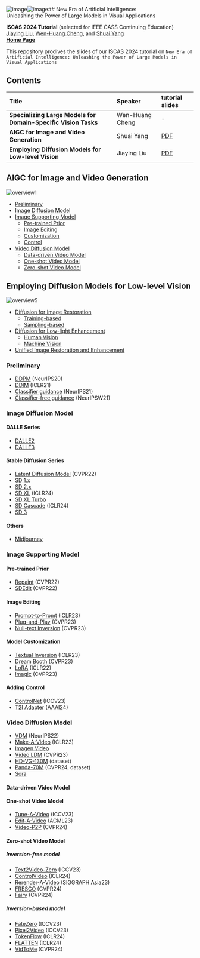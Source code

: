 ![image](https://github.com/williamyang1991/ISCAS_Tutorial/assets/18130694/69f863f0-0152-4a47-8e64-643bddb6d636)![image](https://github.com/williamyang1991/ISCAS_Tutorial/assets/18130694/3900ebd7-7526-4075-9569-bf8ac60b789e)## New Era of Artificial Intelligence: <br> Unleashing the Power of Large Models in Visual Applications

**ISCAS 2024 Tutorial** (selected for IEEE CASS Continuing Education) <br>
[Jiaying Liu](http://www.wict.pku.edu.cn/struct/people/liujiaying.html), [Wen-Huang Cheng](https://www.csie.ntu.edu.tw/~wenhuang/), and [Shuai Yang](https://williamyang1991.github.io/)<br>
[**Home Page**](https://williamyang1991.github.io/projects/ISCAS2024/index.html) <br>

This repository prodives the slides of our ISCAS 2024 tutorial on `New Era of Artificial Intelligence: Unleashing the Power of Large Models in Visual Applications`

## Contents

| Title | Speaker | tutorial slides 
| :--- | :---------- | :---
|**Specializing Large Models for Domain-Specific Vision Tasks** | Wen-Huang Cheng | -
|**AIGC for Image and Video Generation**  | Shuai Yang | [PDF](https://github.com/williamyang1991/ISCAS_Tutorial/blob/main/JiayingLiu_ISCAS-2024_Tutorial-Restoration-share.pdf)
|**Employing Diffusion Models for Low-level Vision** | Jiaying Liu | [PDF](https://github.com/williamyang1991/ISCAS_Tutorial/blob/main/ShuaiYang_ISCAS-2024_Tutorial-Generation-share.pdf)


## AIGC for Image and Video Generation

![overview1](https://github.com/williamyang1991/ISCAS_Tutorial/assets/18130694/8d630440-d424-4ceb-bf7c-013e22669d89)

- [Preliminary](#preliminary)
- [Image Diffusion Model](#image-diffusion-model)
- [Image Supporting Model](#image-supporting-model)
  - [Pre-trained Prior](#pre-trained-prior)
  - [Image Editing](#image-editing)
  - [Customization](#model-customization)
  - [Control](#adding-control)
- [Video Diffusion Model](#video-diffusion-model)
  - [Data-driven Video Model](#data-driven-video-model)
  - [One-shot Video Model](#one-shot-video-model)
  - [Zero-shot Video Model](#zero-shot-video-model)

## Employing Diffusion Models for Low-level Vision

![overview5](https://github.com/williamyang1991/ISCAS_Tutorial/assets/18130694/e06f7d2d-8117-4032-8002-da233fcc1268)

- [Diffusion for Image Restoration](#diffusion-for-image-restoration)
  - [Training-based](#restore1)
  - [Sampling-based](#restore2)
- [Diffusion for Low-light Enhancement](#diffusion-for-low-light-enhancement)
  - [Human Vision](#enhance1)
  - [Machine Vision](#enhance2)
- [Unified Image Restoration and Enhancement](#unified-image-restoration-and-enhancement)


### Preliminary
- [DDPM](https://hojonathanho.github.io/diffusion/) (NeurIPS20)
- [DDIM](https://github.com/ermongroup/ddim) (ICLR21)
- [Classifier guidance](https://github.com/openai/guided-diffusion) (NeurIPS21)
- [Classifier-free guidance](https://arxiv.org/abs/2207.12598) (NeurIPSW21)
### Image Diffusion Model
#### DALLE Series
- [DALLE2](https://openai.com/dall-e-2/)
- [DALLE3](https://openai.com/index/dall-e-3/)
#### Stable Diffusion Series
- [Latent Diffusion Model](https://github.com/CompVis/latent-diffusion) (CVPR22)
- [SD 1.x](https://github.com/runwayml/stable-diffusion)
- [SD 2.x](https://github.com/Stability-AI/stablediffusion)
- [SD XL](https://huggingface.co/stabilityai/stable-diffusion-xl-base-1.0) (ICLR24)
- [SD XL Turbo](https://huggingface.co/stabilityai/sdxl-turbo)
- [SD Cascade](https://github.com/Stability-AI/StableCascade) (ICLR24)
- [SD 3](https://stability.ai/news/stable-diffusion-3)
#### Others
- [Midjourney](https://www.midjourney.com/home)
### Image Supporting Model
#### Pre-trained Prior
- [Repaint](https://sde-image-editing.github.io/) (CVPR22)
- [SDEdit](https://github.com/andreas128/RePaint) (CVPR22)
#### Image Editing
- [Prompt-to-Promt](https://github.com/google/prompt-to-prompt) (ICLR23)
- [Plug-and-Play](https://pnp-diffusion.github.io/) (CVPR23)
- [Null-text Inversion](https://null-text-inversion.github.io/) (CVPR23)
#### Model Customization
- [Textual Inversion](https://textual-inversion.github.io/) (ICLR23)
- [Dream Booth](https://dreambooth.github.io/) (CVPR23)
- [LoRA](https://github.com/cloneofsimo/lora) (ICLR22)
- [Imagic](https://imagic-editing.github.io/) (CVPR23)
#### Adding Control
- [ControlNet](https://github.com/lllyasviel/ControlNet) (ICCV23)
- [T2I Adapter](https://github.com/TencentARC/T2I-Adapter) (AAAI24)
### Video Diffusion Model
- [VDM](https://video-diffusion.github.io/) (NeurIPS22)
- [Make-A-Video](https://makeavideo.studio/) (ICLR23)
- [Imagen Video](https://imagen.research.google/video/) 
- [Video LDM](https://research.nvidia.com/labs/toronto-ai/VideoLDM/) (CVPR23)
- [HD-VG-130M](https://github.com/daooshee/HD-VG-130M) (dataset)
- [Panda-70M](https://snap-research.github.io/Panda-70M/) (CVPR24, dataset)
- [Sora](https://openai.com/index/sora/)
#### Data-driven Video Model
#### One-shot Video Model
- [Tune-A-Video](https://github.com/showlab/Tune-A-Video) (ICCV23)
- [Edit-A-Video](https://edit-a-video.github.io/) (ACML23)
- [Video-P2P](https://video-p2p.github.io/) (CVPR24)
#### Zero-shot Video Model
##### Inversion-free model
- [Text2Video-Zero](https://github.com/Picsart-AI-Research/Text2Video-Zero) (ICCV23)
- [ControlVideo](https://github.com/YBYBZhang/ControlVideo) (ICLR24)
- [Rerender-A-Video](https://www.mmlab-ntu.com/project/rerender/) (SIGGRAPH Asia23)
- [FRESCO](https://www.mmlab-ntu.com/project/fresco/) (CVPR24)
- [Fairy](https://fairy-video2video.github.io/) (CVPR24)
##### Inversion-based model
- [FateZero](https://github.com/ChenyangQiQi/FateZero) (ICCV23)
- [Pixel2Video](https://duyguceylan.github.io/pix2video.github.io/) (ICCV23)
- [TokenFlow](https://diffusion-tokenflow.github.io/) (ICLR24)
- [FLATTEN](https://flatten-video-editing.github.io/) (ICLR24)
- [VidToMe](https://vidtome-diffusion.github.io/) (CVPR24)
